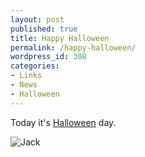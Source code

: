 ```yaml
---
layout: post
published: true
title: Happy Halloween
permalink: /happy-halloween/
wordpress_id: 308
categories:
- Links
- News
- Halloween
---
```



Today it's <a href="http://en.wikipedia.org/wiki/Halloween">Halloween</a> day.

<img id="image311" src="http://lh3.ggpht.com/-wPTEKNTBxDM/UVl9fPDdYkI/AAAAAAAAFk4/L_dFP7UsOuU/halloween-jack.jpg" alt="Jack" />
